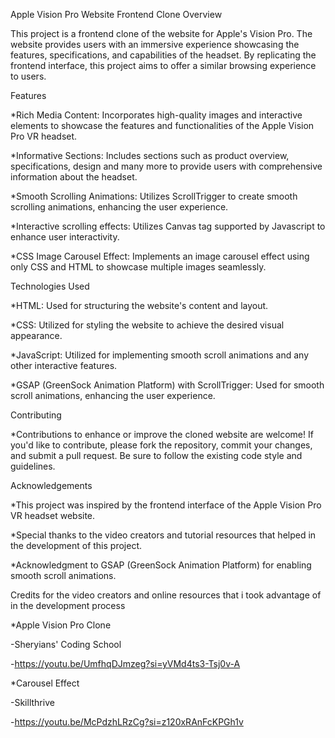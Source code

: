 Apple Vision Pro Website Frontend Clone Overview

This project is a frontend clone of the website for Apple's Vision Pro. The website provides users with an immersive experience showcasing the features, specifications, and capabilities of the headset. By replicating the frontend interface, this project aims to offer a similar browsing experience to users.

Features

  *Rich Media Content: Incorporates high-quality images and interactive elements to showcase the features and functionalities of the Apple Vision Pro VR headset.

  *Informative Sections: Includes sections such as product overview, specifications, design and many more to provide users with comprehensive information about the headset.

  *Smooth Scrolling Animations: Utilizes ScrollTrigger to create smooth scrolling animations, enhancing the user experience.

  *Interactive scrolling effects: Utilizes Canvas tag supported by Javascript to enhance user interactivity.

  *CSS Image Carousel Effect: Implements an image carousel effect using only CSS and HTML to showcase multiple images seamlessly.
    
Technologies Used

  *HTML: Used for structuring the website's content and layout.
    
  *CSS: Utilized for styling the website to achieve the desired visual appearance.
    
  *JavaScript: Utilized for implementing smooth scroll animations and any other interactive features.
    
  *GSAP (GreenSock Animation Platform) with ScrollTrigger: Used for smooth scroll animations, enhancing the user experience.

Contributing

  *Contributions to enhance or improve the cloned website are welcome! If you'd like to contribute, please fork the repository, commit your changes, and submit a pull request. Be sure to follow the existing code style and guidelines.

Acknowledgements

  *This project was inspired by the frontend interface of the Apple Vision Pro VR headset website.
  
  *Special thanks to the video creators and tutorial resources that helped in the development of this project.
  
  *Acknowledgment to GSAP (GreenSock Animation Platform) for enabling smooth scroll animations.  
  
Credits for the video creators and online resources that i took advantage of in the development process

  *Apple Vision Pro Clone
  
   -Sheryians' Coding School 
   
   -https://youtu.be/UmfhqDJmzeg?si=yVMd4ts3-Tsj0v-A

  *Carousel Effect
  
   -Skillthrive
   
   -https://youtu.be/McPdzhLRzCg?si=z120xRAnFcKPGh1v
